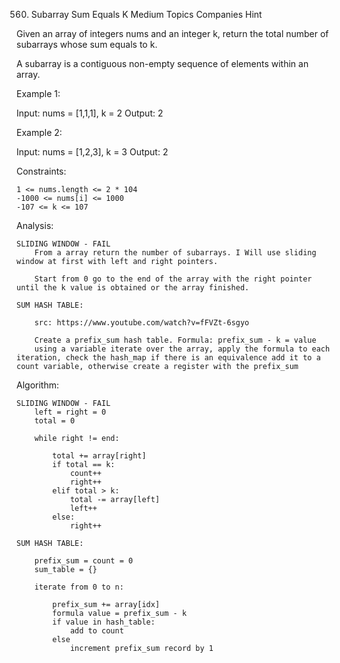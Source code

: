 560. Subarray Sum Equals K
Medium
Topics
Companies
Hint

Given an array of integers nums and an integer k, return the total number of subarrays whose sum equals to k.

A subarray is a contiguous non-empty sequence of elements within an array.

 

Example 1:

Input: nums = [1,1,1], k = 2
Output: 2

Example 2:

Input: nums = [1,2,3], k = 3
Output: 2

 

Constraints:

    1 <= nums.length <= 2 * 104
    -1000 <= nums[i] <= 1000
    -107 <= k <= 107


Analysis:

    SLIDING WINDOW - FAIL
        From a array return the number of subarrays. I Will use sliding window at first with left and right pointers.

        Start from 0 go to the end of the array with the right pointer until the k value is obtained or the array finished.

    SUM HASH TABLE:

        src: https://www.youtube.com/watch?v=fFVZt-6sgyo

        Create a prefix_sum hash table. Formula: prefix_sum - k = value
        using a variable iterate over the array, apply the formula to each iteration, check the hash_map if there is an equivalence add it to a count variable, otherwise create a register with the prefix_sum

Algorithm:

    SLIDING WINDOW - FAIL
        left = right = 0
        total = 0

        while right != end:            

            total += array[right]
            if total == k:
                count++
                right++
            elif total > k:
                total -= array[left]
                left++
            else:
                right++

    SUM HASH TABLE:

        prefix_sum = count = 0
        sum_table = {}

        iterate from 0 to n:

            prefix_sum += array[idx]
            formula value = prefix_sum - k
            if value in hash_table:
                add to count
            else
                increment prefix_sum record by 1